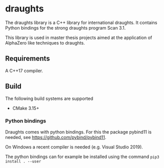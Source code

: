 # draughts
The draughts library is a C++ library for international draughts. It contains Python bindings for the strong draughts program Scan 3.1.

This library is used in master thesis projects aimed at the application of AlphaZero like techniques to draughts.

## Requirements
A C++17 compiler.

## Build
The following build systems are supported
* CMake 3.15+

### Python bindings
Draughts comes with python bindings. For this the package pybind11 is needed, see 
https://github.com/pybind/pybind11.

On Windows a recent compiler is needed (e.g. Visual Studio 2019). 

The python bindings can for example be installed using the command `pip3 install . --user`